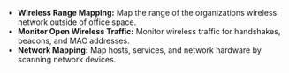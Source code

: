 
* **Wireless Range Mapping:** Map the range of the organizations wireless network outside of office space.
* **Monitor Open Wireless Traffic:** Monitor wireless traffic for  handshakes, beacons, and MAC addresses.
* **Network Mapping:** Map hosts, services, and network hardware by scanning network devices.

